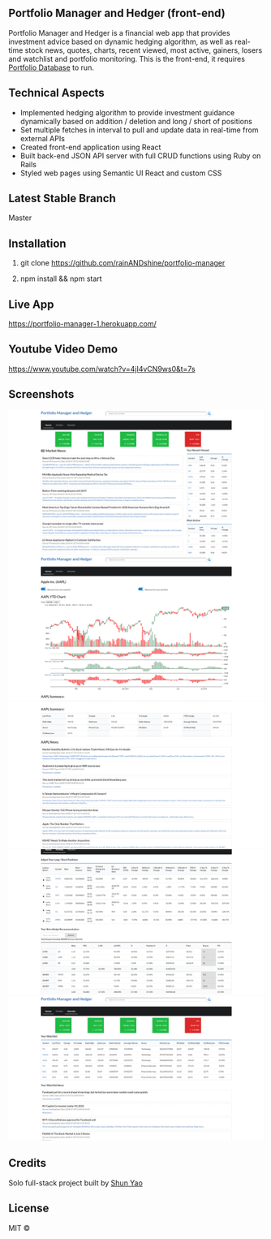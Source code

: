 ## Portfolio Manager and Hedger (front-end)
Portfolio Manager and Hedger is a financial web app that provides investment advice based on dynamic hedging algorithm, as well as real-time stock news, quotes, charts, recent viewed, most active, gainers, losers and watchlist and portfolio monitoring. This is the front-end, it requires [Portfolio Database](https://github.com/rainANDshine/portfolio-database) to run.

## Technical Aspects
+ Implemented hedging algorithm to provide investment guidance dynamically based on addition / deletion and long / short of positions
+ Set multiple fetches in interval to pull and update data in real-time from external APIs
+ Created front-end application using React
+ Built back-end JSON API server with full CRUD functions using Ruby on Rails
+ Styled web pages using Semantic UI React and custom CSS

## Latest Stable Branch
Master

## Installation
1. git clone https://github.com/rainANDshine/portfolio-manager

2. npm install && npm start

## Live App
https://portfolio-manager-1.herokuapp.com/

## Youtube Video Demo
https://www.youtube.com/watch?v=4jI4vCN9ws0&t=7s

## Screenshots
<img src="1.png" alt="1">
<img src="2.png" alt="2">
<img src="3.png" alt="3">
<img src="4.png" alt="4">
<img src="5.png" alt="5">

## Credits
Solo full-stack project built by [Shun Yao](https://github.com/rainANDshine)

## License
MIT ©
